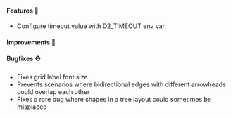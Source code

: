 #### Features 🚀

- Configure timeout value with D2_TIMEOUT env var.

#### Improvements 🧹

#### Bugfixes ⛑️

- Fixes grid label font size
- Prevents scenarios where bidirectional edges with different arrowheads could overlap each other
- Fixes a rare bug where shapes in a tree layout could sometimes be misplaced
